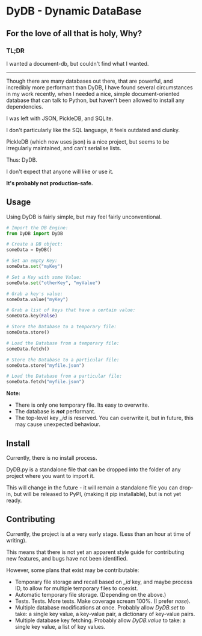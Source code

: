 # DyDB - Dynamic DataBase

## For the love of all that is holy, Why?

### TL;DR

I wanted a document-db, but couldn't find what I wanted.

---

Though there are many databases out there, that are powerful, and incredibly more performant than DyDB, I have found several circumstances in my work recently, when I needed a nice, simple document-oriented database that can talk to Python, but haven't been allowed to install any dependencies.

I was left with JSON, PickleDB, and SQLite.

I don't particularly like the SQL language, it feels outdated and clunky.

PickleDB (which now uses json) is a nice project, but seems to be irregularly maintained, and can't serialise lists.

Thus: DyDB.

I don't expect that anyone will like or use it.

**It's probably not production-safe.**

## Usage

Using DyDB is fairly simple, but may feel fairly unconventional.

```python
# Import the DB Engine:
from DyDB import DyDB

# Create a DB object:
someData = DyDB()

# Set an empty Key:
someData.set("myKey")

# Set a Key with some Value:
someData.set("otherKey", "myValue")

# Grab a key's value:
someData.value("myKey")

# Grab a list of keys that have a certain value:
someData.key(False)

# Store the Database to a temporary file:
someData.store()

# Load the Database from a temporary file:
someData.fetch()

# Store the Database to a particular file:
someData.store("myfile.json")

# Load the Database from a particular file:
someData.fetch("myfile.json")
```

**Note:**

* There is only one temporary file. Its easy to overwrite.
* The database is ***not*** performant.
* The top-level key *_id* is reserved. You can overwrite it, but in future, this may cause unexpected behaviour.

## Install

Currently, there is no install process.

DyDB.py is a standalone file that can be dropped into the folder of any project where you want to import it.

This will change in the future - it will remain a standalone file you can drop-in, but will be released to PyPI, (making it pip installable), but is not yet ready.

## Contributing

Currently, the project is at a very early stage. (Less than an hour at time of writing).

This means that there is not yet an apparent style guide for contributing new features, and bugs have not been identified.

However, some plans that exist may be contributable:

* Temporary file storage and recall based on *_id* key, and maybe process ID, to allow for multiple temporary files to coexist.
* Automatic temporary file storage. (Depending on the above.)
* Tests. Tests. More tests. Make coverage scream 100%. (I prefer *nose*).
* Multiple database modifications at once. Probably allow *DyDB.set* to take: a single key value, a key-value pair, a dictionary of key-value pairs.
* Multiple database key fetching. Probably allow *DyDB.value* to take: a single key value, a list of key values.
